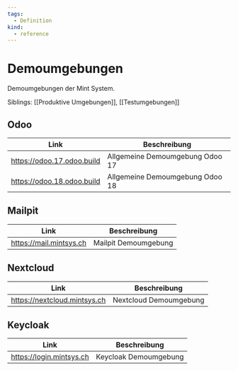```yaml
---
tags:
  - Definition
kind:
  - reference
---
```


# Demoumgebungen

Demoumgebungen der Mint System.

Siblings: [[Produktive Umgebungen]], [[Testumgebungen]]

## Odoo

| Link                       | Beschreibung                    |
| -------------------------- | ------------------------------- |
| https://odoo.17.odoo.build | Allgemeine Demoumgebung Odoo 17 |
| https://odoo.18.odoo.build | Allgemeine Demoumgebung Odoo 18 |

## Mailpit

| Link                    | Beschreibung         |
| ----------------------- | -------------------- |
| https://mail.mintsys.ch | Mailpit Demoumgebung |

## Nextcloud

| Link                         | Beschreibung           |
| ---------------------------- | ---------------------- |
| https://nextcloud.mintsys.ch | Nextcloud Demoumgebung |

## Keycloak

| Link                     | Beschreibung          |
| ------------------------ | --------------------- |
| https://login.mintsys.ch | Keycloak Demoumgebung |
